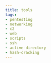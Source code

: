 ```yaml
---
title: tools
tags:
- pentesting
- networking
- c2
- web
- scripts
- ssh
- active-directory
- hash-cracking
---
```

